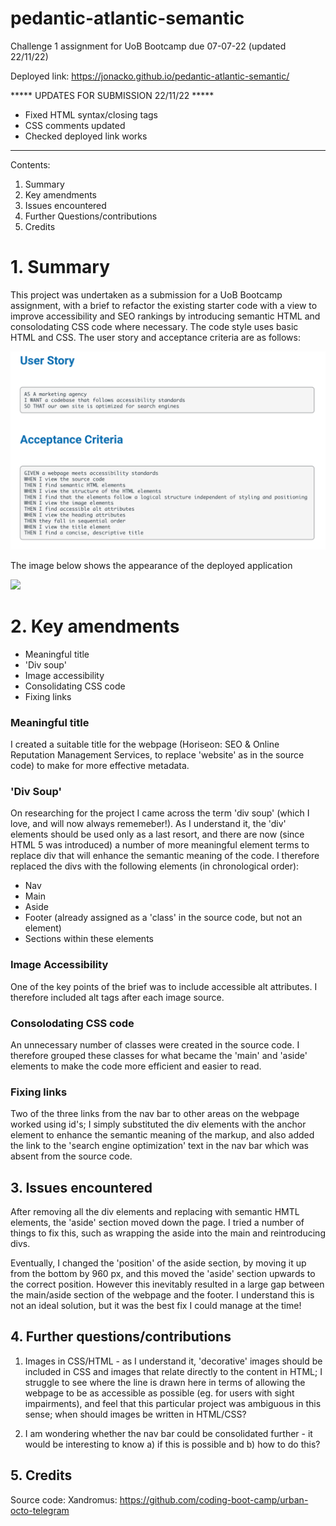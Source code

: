 # pedantic-atlantic-semantic
Challenge 1 assignment for UoB Bootcamp due 07-07-22 (updated 22/11/22)

Deployed link: https://jonacko.github.io/pedantic-atlantic-semantic/

***** UPDATES FOR SUBMISSION 22/11/22 *****

- Fixed HTML syntax/closing tags
- CSS comments updated
- Checked deployed link works

*******************************************

Contents:

1. Summary
2. Key amendments
3. Issues encountered
4. Further Questions/contributions
5. Credits

# 1. Summary

This project was undertaken as a submission for a UoB Bootcamp assignment, with a brief to refactor the existing starter code with a view to improve accessibility and SEO rankings by introducing semantic HTML and consolodating CSS code where necessary.  The code style uses basic HTML and CSS.  The user story and acceptance criteria are as follows:

<img src ="assets/images/module-1-user-story.png">

The image below shows the appearance of the deployed application

<img src ="assets/images/module-1-deployed.png">

# 2. Key amendments

- Meaningful title
- 'Div soup'
- Image accessibility
- Consolidating CSS code
- Fixing links

### Meaningful title

I created a suitable title for the webpage (Horiseon: SEO & Online Reputation Management Services, to replace 'website' as in the source code) to make for more effective metadata.

### 'Div Soup'

On researching for the project I came across the term 'div soup' (which I love, and will now always rememeber!).  As I understand it, the 'div' elements should be used only as a last resort, and there are now (since HTML 5 was introduced) a number of more meaningful element terms to replace div that will enhance the semantic meaning of the code.  I therefore replaced the divs with the following elements (in chronological order):
- Nav
- Main
- Aside
- Footer (already assigned as a 'class' in the source code, but not an element)
- Sections within these elements

### Image Accessibility

One of the key points of the brief was to include accessible alt attributes.  I therefore included alt tags after each image source.

### Consolodating CSS code

An unnecessary number of classes were created in the source code.   I therefore grouped these classes for what became the 'main' and 'aside' elements to make the code more efficient and easier to read.

### Fixing links

Two of the three links from the nav bar to other areas on the webpage worked using id's; I simply substituted the div elements with the anchor element to enhance the semantic meaning of the markup, and also added the link to the 'search engine optimization' text in the nav bar which was absent from the source code.

## 3. Issues encountered

 After removing all the div elements and replacing with semantic HMTL elements, the 'aside' section moved down the page.  I tried a number of things to fix this, such as wrapping the aside into the main and reintroducing divs.  

Eventually, I changed the 'position' of the aside section, by moving it up from the bottom by 960 px, and this moved the 'aside' section upwards to the correct position.  However this inevitably resulted in a large gap between the main/aside section of the webpage and the footer.  I understand this is not an ideal solution, but it was the best fix I could manage at the time!


## 4. Further questions/contributions

1. Images in CSS/HTML - as I understand it, 'decorative' images should be included in CSS and images that relate directly to the content in HTML; I struggle to see where the line is drawn here in terms of allowing the webpage to be as accessible as possible (eg. for users with sight impairments), and feel that this particular project was ambiguous in this sense; when should images be written in HTML/CSS?

2. I am wondering whether the nav bar could be consolidated further - it would be interesting to know a) if this is possible and b) how to do this?
 
## 5. Credits

Source code: Xandromus: https://github.com/coding-boot-camp/urban-octo-telegram
